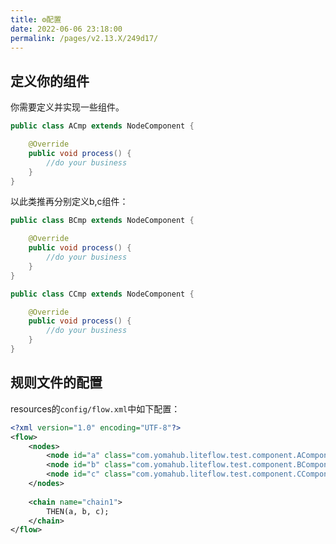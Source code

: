 ```yaml
---
title: ⚙️配置
date: 2022-06-06 23:18:00
permalink: /pages/v2.13.X/249d17/
---
```


## 定义你的组件

你需要定义并实现一些组件。

```java
public class ACmp extends NodeComponent {

    @Override
    public void process() {
        //do your business
    }
}
```

以此类推再分别定义b,c组件：

```java
public class BCmp extends NodeComponent {

	@Override
	public void process() {
		//do your business
	}
}
```

```java
public class CCmp extends NodeComponent {

	@Override
	public void process() {
		//do your business
	}
}
```

## 规则文件的配置

resources的`config/flow.xml`中如下配置：

```xml
<?xml version="1.0" encoding="UTF-8"?>
<flow>
	<nodes>
		<node id="a" class="com.yomahub.liteflow.test.component.AComponent"/>
		<node id="b" class="com.yomahub.liteflow.test.component.BComponent"/>
		<node id="c" class="com.yomahub.liteflow.test.component.CComponent"/>
	</nodes>
	
	<chain name="chain1">
		THEN(a, b, c);
	</chain>
</flow>
```
